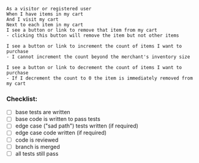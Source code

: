 ```
As a visitor or registered user
When I have items in my cart
And I visit my cart
Next to each item in my cart
I see a button or link to remove that item from my cart
- clicking this button will remove the item but not other items

I see a button or link to increment the count of items I want to purchase
- I cannot increment the count beyond the merchant's inventory size

I see a button or link to decrement the count of items I want to purchase
- If I decrement the count to 0 the item is immediately removed from my cart
```

### Checklist:

- [ ] base tests are written
- [ ] base code is written to pass tests
- [ ] edge case ("sad path") tests written (if required)
- [ ] edge case code written (if required)
- [ ] code is reviewed
- [ ] branch is merged
- [ ] all tests still pass
